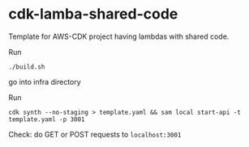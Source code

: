 # cdk-lamba-shared-code
Template for AWS-CDK project having lambdas with shared code.

Run

`./build.sh`

go into infra directory


Run 

`cdk synth --no-staging > template.yaml && sam local start-api -t template.yaml -p 3001`

Check: do GET or POST requests to `localhost:3001`
